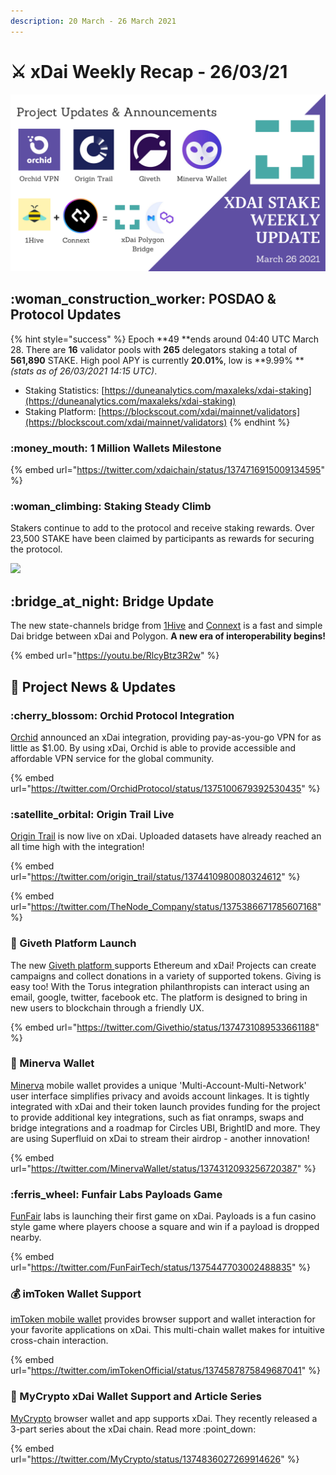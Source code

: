 ```yaml
---
description: 20 March - 26 March 2021
---
```


# ⚔️ xDai Weekly Recap - 26/03/21

![](<../../../../.gitbook/assets/Green and Black Modern Sales Marketing Presentation (39).png>)

## :woman\_construction\_worker: POSDAO & Protocol Updates

{% hint style="success" %}
Epoch **49 **ends around 04:40 UTC March 28. There are **16** validator pools with **265** delegators staking a total of **561,890** STAKE. High pool APY is currently **20.01%**, low is **9.99% **_(stats as of 26/03/2021 14:15 UTC)_.

* Staking Statistics: [https://duneanalytics.com/maxaleks/xdai-staking](https://duneanalytics.com/maxaleks/xdai-staking)
* Staking Platform: [https://blockscout.com/xdai/mainnet/validators](https://blockscout.com/xdai/mainnet/validators)
{% endhint %}

### :money\_mouth: 1 Million Wallets Milestone

{% embed url="https://twitter.com/xdaichain/status/1374716915009134595" %}

### :woman\_climbing: Staking Steady Climb

Stakers continue to add to the protocol and receive staking rewards. Over 23,500 STAKE have been claimed by participants as rewards for securing the protocol.

![](<../../../../.gitbook/assets/staked-per-day (1).png>)

## :bridge\_at\_night: Bridge Update

The new state-channels bridge from [1Hive](https://1hive.org/#/home) and [Connext](https://connext.network) is a fast and simple Dai bridge between xDai and Polygon. **A new era of interoperability begins!**

{% embed url="https://youtu.be/RlcyBtz3R2w" %}

## :butterfly: Project News & Updates

### :cherry\_blossom: Orchid Protocol Integration

[Orchid](https://www.orchid.com) announced an xDai integration, providing pay-as-you-go VPN for as little as $1.00. By using xDai, Orchid is able to provide accessible and affordable VPN service for the global community.

{% embed url="https://twitter.com/OrchidProtocol/status/1375100679392530435" %}

### :satellite\_orbital: Origin Trail Live

[Origin Trail](https://origintrail.io) is now live on xDai. Uploaded datasets have already reached an all time high with the integration!

{% embed url="https://twitter.com/origin_trail/status/1374410980080324612" %}

{% embed url="https://twitter.com/TheNode_Company/status/1375386671785607168" %}

### :handshake: Giveth Platform Launch

The new [Giveth platform ](../../../project-spotlights/giveth.md)supports Ethereum and xDai! Projects can create campaigns and collect donations in a variety of supported tokens. Giving is easy too! With the Torus integration philanthropists can interact using an email, google, twitter, facebook etc. The platform is designed to bring in new users to blockchain through a friendly UX.

{% embed url="https://twitter.com/Givethio/status/1374731089533661188" %}

### :owl: Minerva Wallet&#x20;

[Minerva](https://lab10.coop/projects/minerva-digital-wallets/) mobile wallet provides a unique 'Multi-Account-Multi-Network' user interface simplifies privacy and avoids account linkages. It is tightly integrated with xDai and their token launch provides funding for the project to provide additional key integrations, such as fiat onramps, swaps and bridge integrations and a roadmap for Circles UBI, BrightID and more. They are using Superfluid on xDai to stream their airdrop - another innovation!

{% embed url="https://twitter.com/MinervaWallet/status/1374312093256720387" %}

### :ferris\_wheel: Funfair Labs Payloads Game

[FunFair](https://funfair.io) labs is launching their first game on xDai. Payloads is a fun casino style game where players choose a square and win if a payload is dropped nearby.

{% embed url="https://twitter.com/FunFairTech/status/1375447703002488835" %}

### :moneybag: imToken Wallet Support

[imToken mobile wallet](../../../../for-users/wallets/imtoken.md) provides browser support and wallet interaction for your favorite applications on xDai. This multi-chain wallet makes for intuitive cross-chain interaction.

{% embed url="https://twitter.com/imTokenOfficial/status/1374587875849687041" %}

### :newspaper: MyCrypto xDai Wallet Support and Article Series

[MyCrypto](https://mycrypto.com) browser wallet and app supports xDai. They recently released a 3-part series about the xDai chain. Read more  :point\_down:&#x20;

{% embed url="https://twitter.com/MyCrypto/status/1374836027269914626" %}
